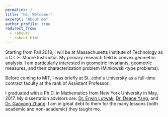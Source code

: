 ```yaml
---
permalink: /
title: "Hi, Welcome!"
excerpt: "About me"
author_profile: true
redirect_from: 
  - /about/
  - /about.html
---
```

Starting from Fall 2018, I will be at Massachusetts Institute of Technology as a C.L.E. Moore Instructor. My primary research field is convex geometric analysis. I am particularly interested in geometric invariants, geometric measures, and their characterization problem (Minkowski-type problems).

Before coming to MIT, I was briefly at St. John's University as a full-time contract faculty at the rank of Assistant Professor.

I graduated with a Ph.D. in Mathematics from New York University in May, 2017. My dissertation advisors are: [Dr. Erwin Lutwak](https://cims.nyu.edu/people/profiles/LUTWAK_Erwin.html), [Dr. Deane Yang](https://cims.nyu.edu/~yangd/), and [Dr. Gaoyong Zhang](https://cims.nyu.edu/~gaoyong/). I am in great debt to them for the many lessons (both academic and non-academic) they taught me.

